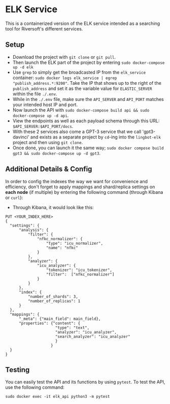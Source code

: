 # ELK Service

This is a containerized version of the ELK service intended as a searching tool for Riversoft's different services.

## Setup

- Download the project with `git clone` or `git pull`.
- Then launch the ELK part of the project by entering `sudo docker-compose up -d elk`
- Use `grep` to simply get the broadcasted IP from the `elk_service` container: `sudo docker logs elk_service | egrep "publish_address.*:9200"`.
  Take the IP that shows up to the right of the `publish_address` and set it as the variable value for `ELASTIC_SERVER` within the file `./.env`.
- While in the `./.env` file, make sure the `API_SERVER` and `API_PORT` matches your intended host IP and port.
- Now launch the API with `sudo docker-compose build api && sudo docker-compose up -d api`.
- View the endpoints as well as each payload schema through this URL: `$API_SERVER:$API_PORT/docs`.
- With these 2 services also come a GPT-3 service that we call 'gpt3-davinci' and exists as a separate project by `cd`-ing into the `lingbot-elk`
  project and then using `git clone`.
- Once done, you can launch it the same way; `sudo docker compose build gpt3 && sudo docker-compose up -d gpt3`.

## Additional Details & Config

In order to config the indexes the way we want for convenience and efficiency, don't forget to apply
mappings and shard/replica settings on **each node** (if multiple) by entering the following command (through Kibana or `curl`):

- Through Kibana, it would look like this:

```
PUT <YOUR_INDEX_HERE>
{
  "settings": {
      "analysis": {
          "filter": {
              "nfkc_normalizer": {
                  "type": "icu_normalizer",
                  "name": "nfkc"
              }
          },
          "analyzer": {
              "icu_analyzer": {
                  "tokenizer": "icu_tokenizer",
                  "filter":  ["nfkc_normalizer"]
              }
          }
      },
      "index": {
          "number_of_shards": 3,
          "number_of_replicas": 1
      }
  },
  "mappings": {
      "_meta": {"main_field": main_field},
      "properties": {"content": {
                      "type": "text",
                      "analyzer": "icu_analyzer",
                      "search_analyzer": "icu_analyzer"
                      }
                    }
  }
}
```

## Testing

You can easily test the API and its functions by using `pytest`.
To test the API, use the following command:

`sudo docker exec -it elk_api python3 -m pytest`
